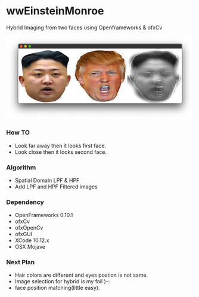 # wwEinsteinMonroe
Hybrid Imaging from two faces using Openframeworks &amp; ofxCv

![Hybrid example]( https://github.com/bemoregt/ofxEinsteinMonroe/blob/master/test.png "Hybrid")

### How TO
- Look far away then it looks first face.
- Look close then it looks second face.

### Algorithm
- Spatial Domain LPF & HPF
- Add LPF and HPF Filtered images

### Dependency
- OpenFrameworks 0.10.1
- ofxCv
- ofxOpenCv
- ofxGUI
- XCode 10.12.x
- OSX Mojave

### Next Plan
- Hair colors are different and eyes postion is not same.
- Image selection for hybrid is my fail )-:
- face position matching(little easy).

